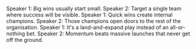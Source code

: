 Speaker 1: Big wins usually start small.
Speaker 2: Target a single team where success will be visible.
Speaker 1: Quick wins create internal champions.
Speaker 2: Those champions open doors to the rest of the organisation.
Speaker 1: It's a land-and-expand play instead of an all-or-nothing bet.
Speaker 2: Momentum beats massive launches that never get off the ground.
